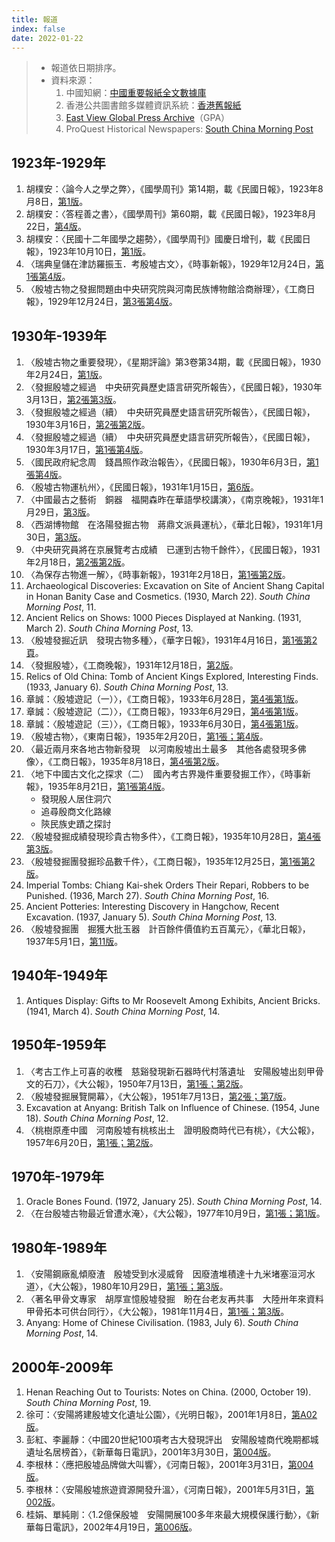 ```yaml
---
title: 報道
index: false
date: 2022-01-22
---
```

> - 報道依日期排序。
> - 資料來源：
>   1. 中國知網：[中國重要報紙全文數據庫](https://kns.cnki.net/kns8?dbcode=CCND)
>   2. 香港公共圖書館多媒體資訊系統：[香港舊報紙](https://mmis.hkpl.gov.hk/web/guest/old-hk-collection?from_menu=Y&dummy=)
>   3. [East View Global Press Archive](https://gpa.eastview.com/)（GPA）
>   4. ProQuest Historical Newspapers: [South China Morning Post](https://www.proquest.com/hnpsouthchinamorningpost/index)
## 1923年-1929年
1. 胡樸安：〈論今人之學之弊〉，《國學周刊》第14期，載《民國日報》，1923年8月8日，[第1版](https://gpa.eastview.com/crl/lqrcn/?a=d&d=mgrg19230808-01.1.13&srpos=5&e=------192-en-25--1--img-txIN-%e6%ae%b7%e5%a2%9f---------)。
2. 胡樸安：〈答程善之書〉，《國學周刊》第60期，載《民國日報》，1923年8月22日，[第4版](https://gpa.eastview.com/crl/lqrcn/?a=d&d=mgrg19230822-01.1.13&srpos=3&e=------192-en-25--1--img-txIN-%e6%ae%b7%e5%a2%9f---------)。
3. 胡樸安：〈民國十二年國學之趨勢〉，《國學周刊》國慶日增刊，載《民國日報》，1923年10月10日，[第1版](https://gpa.eastview.com/crl/lqrcn/?a=d&d=mgrg19231010-01.1.25&srpos=4&e=------192-en-25--1--img-txIN-%e6%ae%b7%e5%a2%9f---------)。
4. 〈瑞典皇儲在津訪羅振玉．考殷墟古文〉，《時事新報》，1929年12月24日，[第1張第4版](https://gpa.eastview.com/crl/lqrcn/?a=d&d=ssxb19261113-01.1.4&srpos=8&e=------192-en-25--1--img-txIN-%e6%ae%b7%e5%a2%9f---------)。
5. 〈殷墟古物之發掘問題由中央研究院與河南民族博物館洽商辦理〉，《工商日報》，1929年12月24日，[第3張第4版](https://mmis.hkpl.gov.hk/coverpage/-/coverpage/view?_coverpage_WAR_mmisportalportlet_hsf=%E6%AE%B7%E5%A2%9F&p_r_p_-1078056564_c=QF757YsWv5%2Bx%2BFRfM7YCs%2F2IzoxPa4PY&_coverpage_WAR_mmisportalportlet_o=0&_coverpage_WAR_mmisportalportlet_actual_q=%28%20verbatim_dc.collection%3A%28%22Old%5C%20HK%5C%20Newspapers%22%29%20%29%20AND+%28%20%28%20allTermsMandatory%3A%28true%29%20OR+all_dc.title%3A%28%E6%AE%B7%E5%A2%9F%29%20OR+all_dc.creator%3A%28%E6%AE%B7%E5%A2%9F%29%20OR+all_dc.contributor%3A%28%E6%AE%B7%E5%A2%9F%29%20OR+all_dc.subject%3A%28%E6%AE%B7%E5%A2%9F%29%20OR+fulltext%3A%28%E6%AE%B7%E5%A2%9F%29%20OR+all_dc.description%3A%28%E6%AE%B7%E5%A2%9F%29%20%29%20%29&_coverpage_WAR_mmisportalportlet_sort_field=dc.publicationdate_bsort&_coverpage_WAR_mmisportalportlet_sort_order=asc)。
## 1930年-1939年
1. 〈殷墟古物之重要發現〉，《星期評論》第3卷第34期，載《民國日報》，1930年2月24日，[第1版](https://gpa.eastview.com/crl/lqrcn/?a=d&d=mgrg19300224-01.1.14&e=-------en-25--1--img-txIN-%e6%ae%b7%e5%a2%9f---------)。
2. 〈發掘殷墟之經過　中央研究員歷史語言研究所報告〉，《民國日報》，1930年3月13日，[第2張第3版](https://gpa.eastview.com/crl/lqrcn/?a=d&d=mgrg19300313-01.1.7&e=-------en-25--1--img-txIN-%e6%ae%b7%e5%a2%9f---------)。
3. 〈發掘殷墟之經過（續）　中央研究員歷史語言研究所報告〉，《民國日報》，1930年3月16日，[第2張第2版](https://gpa.eastview.com/crl/lqrcn/?a=d&d=mgrg19300316-01.1.6&e=-------en-25--1--img-txIN-%e6%ae%b7%e5%a2%9f---------)。
4. 〈發掘殷墟之經過（續）　中央研究員歷史語言研究所報告〉，《民國日報》，1930年3月17日，[第1張第4版](https://gpa.eastview.com/crl/lqrcn/?a=d&d=mgrg19300317-01.1.4&e=-------en-25--1--img-txIN-%e6%ae%b7%e5%a2%9f---------)。
5. 〈國民政府紀念周　錢昌照作政治報告〉，《民國日報》，1930年6月3日，[第1張第4版](https://gpa.eastview.com/crl/lqrcn/?a=d&d=mgrg19300603-01.1.4&e=-------en-25--1--img-txIN-%e6%ae%b7%e5%a2%9f---------)。
6. 〈殷墟古物運杭州〉，《民國日報》，1931年1月15日，[第6版](https://gpa.eastview.com/crl/lqrcn/?a=d&d=hbrb19310115-01.1.6&e=-------en-25--1--img-txIN-%e6%ae%b7%e5%a2%9f---------)。
7. 〈中國最古之藝術　銅器　福開森昨在華語學校講演〉，《南京晚報》，1931年1月29日，[第3版](https://gpa.eastview.com/crl/lqrcn/?a=d&d=njwb19310129-01.1.3&e=-------en-25--1--img-txIN-%e6%ae%b7%e5%a2%9f---------)。
8. 〈西湖博物館　在洛陽發掘古物　蔣鼎文派員運杭〉，《華北日報》，1931年1月30日，[第3版](https://gpa.eastview.com/crl/lqrcn/?a=d&d=hbrb19310130-01.1.6&e=-------en-25--1--img-txIN-%e6%ae%b7%e5%a2%9f---------)。
9. 〈中央研究員將在京展覽考古成績　已運到古物千餘件〉，《民國日報》，1931年2月18日，[第2張第2版](https://gpa.eastview.com/crl/lqrcn/?a=d&d=mgrg19310218-01.1.6&e=-------en-25--1--img-txIN-%e6%ae%b7%e5%a2%9f---------)。
10. 〈為保存古物進一解〉，《時事新報》，1931年2月18日，[第1張第2版](https://gpa.eastview.com/crl/lqrcn/?a=d&d=ssxb19310218-01.1.2&e=-------en-25--1--img-txIN-%e6%ae%b7%e5%a2%9f---------)。
11. Archaeological Discoveries: Excavation on Site of Ancient Shang Capital in Honan Banity Case and Cosmetics. (1930, March 22). *South China Morning Post*, 11.
12. Ancient Relics on Shows: 1000 Pieces Displayed at Nanking. (1931, March 2). *South China Morning Post*, 13.
13. 〈殷墟發掘近訊　發現古物多種〉，《華字日報》，1931年4月16日，[第1張第2頁](https://mmis.hkpl.gov.hk/coverpage/-/coverpage/view?_coverpage_WAR_mmisportalportlet_hsf=%E6%AE%B7%E5%A2%9F&p_r_p_-1078056564_c=QF757YsWv59H%2FuxqfBwEJOkDhTHXdZWQ&_coverpage_WAR_mmisportalportlet_o=1&_coverpage_WAR_mmisportalportlet_actual_q=%28%20verbatim_dc.collection%3A%28%22Old%5C%20HK%5C%20Newspapers%22%29%20%29%20AND+%28%20%28%20allTermsMandatory%3A%28true%29%20OR+all_dc.title%3A%28%E6%AE%B7%E5%A2%9F%29%20OR+all_dc.creator%3A%28%E6%AE%B7%E5%A2%9F%29%20OR+all_dc.contributor%3A%28%E6%AE%B7%E5%A2%9F%29%20OR+all_dc.subject%3A%28%E6%AE%B7%E5%A2%9F%29%20OR+fulltext%3A%28%E6%AE%B7%E5%A2%9F%29%20OR+all_dc.description%3A%28%E6%AE%B7%E5%A2%9F%29%20%29%20%29&_coverpage_WAR_mmisportalportlet_sort_order=asc&_coverpage_WAR_mmisportalportlet_sort_field=dc.publicationdate_bsort)。
14. 〈發掘殷墟〉，《工商晚報》，1931年12月18日，[第2版](https://mmis.hkpl.gov.hk/coverpage/-/coverpage/view?_coverpage_WAR_mmisportalportlet_hsf=%E6%AE%B7%E5%A2%9F&p_r_p_-1078056564_c=QF757YsWv5%2FH7zGe%2FKF%2BFEMWMWwusxLI&_coverpage_WAR_mmisportalportlet_o=2&_coverpage_WAR_mmisportalportlet_actual_q=%28%20verbatim_dc.collection%3A%28%22Old%5C%20HK%5C%20Newspapers%22%29%20%29%20AND+%28%20%28%20allTermsMandatory%3A%28true%29%20OR+all_dc.title%3A%28%E6%AE%B7%E5%A2%9F%29%20OR+all_dc.creator%3A%28%E6%AE%B7%E5%A2%9F%29%20OR+all_dc.contributor%3A%28%E6%AE%B7%E5%A2%9F%29%20OR+all_dc.subject%3A%28%E6%AE%B7%E5%A2%9F%29%20OR+fulltext%3A%28%E6%AE%B7%E5%A2%9F%29%20OR+all_dc.description%3A%28%E6%AE%B7%E5%A2%9F%29%20%29%20%29&_coverpage_WAR_mmisportalportlet_sort_order=asc&_coverpage_WAR_mmisportalportlet_sort_field=dc.publicationdate_bsort)。
15. Relics of Old China: Tomb of Ancient Kings Explored, Interesting Finds. (1933, January 6). *South China Morning Post*, 13.
16. 章誠：〈殷墟遊記（一）〉，《工商日報》，1933年6月28日，[第4張第1版](https://mmis.hkpl.gov.hk/coverpage/-/coverpage/view?_coverpage_WAR_mmisportalportlet_hsf=%E6%AE%B7%E5%A2%9F&p_r_p_-1078056564_c=QF757YsWv5%2BZh7v7hMb5iR9X0O7Mkppm&_coverpage_WAR_mmisportalportlet_o=3&_coverpage_WAR_mmisportalportlet_actual_q=%28%20verbatim_dc.collection%3A%28%22Old%5C%20HK%5C%20Newspapers%22%29%20%29%20AND+%28%20%28%20allTermsMandatory%3A%28true%29%20OR+all_dc.title%3A%28%E6%AE%B7%E5%A2%9F%29%20OR+all_dc.creator%3A%28%E6%AE%B7%E5%A2%9F%29%20OR+all_dc.contributor%3A%28%E6%AE%B7%E5%A2%9F%29%20OR+all_dc.subject%3A%28%E6%AE%B7%E5%A2%9F%29%20OR+fulltext%3A%28%E6%AE%B7%E5%A2%9F%29%20OR+all_dc.description%3A%28%E6%AE%B7%E5%A2%9F%29%20%29%20%29&_coverpage_WAR_mmisportalportlet_sort_order=asc&_coverpage_WAR_mmisportalportlet_sort_field=dc.publicationdate_bsort)。
17. 章誠：〈殷墟遊記（二）〉，《工商日報》，1933年6月29日，[第4張第1版](https://mmis.hkpl.gov.hk/coverpage/-/coverpage/view?_coverpage_WAR_mmisportalportlet_hsf=%E6%AE%B7%E5%A2%9F&p_r_p_-1078056564_c=QF757YsWv5%2BZh7v7hMb5iXAVnPHtoJw1&_coverpage_WAR_mmisportalportlet_o=4&_coverpage_WAR_mmisportalportlet_actual_q=%28%20verbatim_dc.collection%3A%28%22Old%5C%20HK%5C%20Newspapers%22%29%20%29%20AND+%28%20%28%20allTermsMandatory%3A%28true%29%20OR+all_dc.title%3A%28%E6%AE%B7%E5%A2%9F%29%20OR+all_dc.creator%3A%28%E6%AE%B7%E5%A2%9F%29%20OR+all_dc.contributor%3A%28%E6%AE%B7%E5%A2%9F%29%20OR+all_dc.subject%3A%28%E6%AE%B7%E5%A2%9F%29%20OR+fulltext%3A%28%E6%AE%B7%E5%A2%9F%29%20OR+all_dc.description%3A%28%E6%AE%B7%E5%A2%9F%29%20%29%20%29&_coverpage_WAR_mmisportalportlet_sort_order=asc&_coverpage_WAR_mmisportalportlet_sort_field=dc.publicationdate_bsort)。
18. 章誠：〈殷墟遊記（三）〉，《工商日報》，1933年6月30日，[第4張第1版](https://mmis.hkpl.gov.hk/coverpage/-/coverpage/view?_coverpage_WAR_mmisportalportlet_hsf=%E6%AE%B7%E5%A2%9F&p_r_p_-1078056564_c=QF757YsWv5%2BZh7v7hMb5iYxiN2IK012Y&_coverpage_WAR_mmisportalportlet_o=5&_coverpage_WAR_mmisportalportlet_actual_q=%28%20verbatim_dc.collection%3A%28%22Old%5C%20HK%5C%20Newspapers%22%29%20%29%20AND+%28%20%28%20allTermsMandatory%3A%28true%29%20OR+all_dc.title%3A%28%E6%AE%B7%E5%A2%9F%29%20OR+all_dc.creator%3A%28%E6%AE%B7%E5%A2%9F%29%20OR+all_dc.contributor%3A%28%E6%AE%B7%E5%A2%9F%29%20OR+all_dc.subject%3A%28%E6%AE%B7%E5%A2%9F%29%20OR+fulltext%3A%28%E6%AE%B7%E5%A2%9F%29%20OR+all_dc.description%3A%28%E6%AE%B7%E5%A2%9F%29%20%29%20%29&_coverpage_WAR_mmisportalportlet_sort_order=asc&_coverpage_WAR_mmisportalportlet_sort_field=dc.publicationdate_bsort)。
19. 〈殷墟古物〉，《東南日報》，1935年2月20日，[第1張；第4版](https://gpa.eastview.com/crl/lqrcn/?a=d&d=dnrb19350220-01.1.4&e=-------en-25--1--img-txIN-%e6%ae%b7%e5%a2%9f---------)。
20. 〈最近兩月來各地古物新發現　以河南殷墟出土最多　其他各處發現多佛像〉，《工商日報》，1935年8月18日，[第4張第2版](https://mmis.hkpl.gov.hk/coverpage/-/coverpage/view?_coverpage_WAR_mmisportalportlet_hsf=%E6%AE%B7%E5%A2%9F&p_r_p_-1078056564_c=QF757YsWv5%2F6rByrziBvQwpA8ST5afmi&_coverpage_WAR_mmisportalportlet_o=6&_coverpage_WAR_mmisportalportlet_actual_q=%28%20verbatim_dc.collection%3A%28%22Old%5C%20HK%5C%20Newspapers%22%29%20%29%20AND+%28%20%28%20allTermsMandatory%3A%28true%29%20OR+all_dc.title%3A%28%E6%AE%B7%E5%A2%9F%29%20OR+all_dc.creator%3A%28%E6%AE%B7%E5%A2%9F%29%20OR+all_dc.contributor%3A%28%E6%AE%B7%E5%A2%9F%29%20OR+all_dc.subject%3A%28%E6%AE%B7%E5%A2%9F%29%20OR+fulltext%3A%28%E6%AE%B7%E5%A2%9F%29%20OR+all_dc.description%3A%28%E6%AE%B7%E5%A2%9F%29%20%29%20%29&_coverpage_WAR_mmisportalportlet_sort_order=asc&_coverpage_WAR_mmisportalportlet_sort_field=dc.publicationdate_bsort)。
21. 〈地下中國古文化之探求（二）　國內考古界幾件重要發掘工作〉，《時事新報》，1935年8月21日，[第1張第4版](https://gpa.eastview.com/crl/lqrcn/?a=d&d=ssxb19350821-01.1.4&e=-------en-25--1--img-txIN-%e6%ae%b7%e5%a2%9f---------)。
    - 發現殷人居住洞穴
    - 追尋殷商文化路線
    - 陝民族史蹟之探討
22. 〈殷墟發掘成績發現珍貴古物多件〉，《工商日報》，1935年10月28日，[第4張第3版](https://mmis.hkpl.gov.hk/coverpage/-/coverpage/view?_coverpage_WAR_mmisportalportlet_hsf=%E6%AE%B7%E5%A2%9F&p_r_p_-1078056564_c=QF757YsWv5%2F6rByrziBvQ10Z85PT4eOM&_coverpage_WAR_mmisportalportlet_o=7&_coverpage_WAR_mmisportalportlet_actual_q=%28%20verbatim_dc.collection%3A%28%22Old%5C%20HK%5C%20Newspapers%22%29%20%29%20AND+%28%20%28%20allTermsMandatory%3A%28true%29%20OR+all_dc.title%3A%28%E6%AE%B7%E5%A2%9F%29%20OR+all_dc.creator%3A%28%E6%AE%B7%E5%A2%9F%29%20OR+all_dc.contributor%3A%28%E6%AE%B7%E5%A2%9F%29%20OR+all_dc.subject%3A%28%E6%AE%B7%E5%A2%9F%29%20OR+fulltext%3A%28%E6%AE%B7%E5%A2%9F%29%20OR+all_dc.description%3A%28%E6%AE%B7%E5%A2%9F%29%20%29%20%29&_coverpage_WAR_mmisportalportlet_sort_order=asc&_coverpage_WAR_mmisportalportlet_sort_field=dc.publicationdate_bsort)。
23. 〈殷墟發掘團發掘珍品數千件〉，《工商日報》，1935年12月25日，[第1張第2版](https://mmis.hkpl.gov.hk/coverpage/-/coverpage/view?_coverpage_WAR_mmisportalportlet_hsf=%E6%AE%B7%E5%A2%9F&p_r_p_-1078056564_c=QF757YsWv5%2F6rByrziBvQ9u2oQikTu5I&_coverpage_WAR_mmisportalportlet_o=8&_coverpage_WAR_mmisportalportlet_actual_q=%28%20verbatim_dc.collection%3A%28%22Old%5C%20HK%5C%20Newspapers%22%29%20%29%20AND+%28%20%28%20allTermsMandatory%3A%28true%29%20OR+all_dc.title%3A%28%E6%AE%B7%E5%A2%9F%29%20OR+all_dc.creator%3A%28%E6%AE%B7%E5%A2%9F%29%20OR+all_dc.contributor%3A%28%E6%AE%B7%E5%A2%9F%29%20OR+all_dc.subject%3A%28%E6%AE%B7%E5%A2%9F%29%20OR+fulltext%3A%28%E6%AE%B7%E5%A2%9F%29%20OR+all_dc.description%3A%28%E6%AE%B7%E5%A2%9F%29%20%29%20%29&_coverpage_WAR_mmisportalportlet_sort_order=asc&_coverpage_WAR_mmisportalportlet_sort_field=dc.publicationdate_bsort)。
24. Imperial Tombs: Chiang Kai-shek Orders Their Repari, Robbers to be Punished. (1936, March 27). *South China Morning Post*, 16.
25. Ancient Potteries: Interesting Discovery in Hangchow, Recent Excavation. (1937, January 5). *South China Morning Post*, 13.
26. 〈殷墟發掘團　掘獲大批玉器　計百餘件價值約五百萬元〉，《華北日報》，1937年5月1日，[第11版](https://gpa.eastview.com/crl/lqrcn/?a=d&d=hbrb19370501-01.1.11&e=-------en-25--1--img-txIN-%e6%ae%b7%e5%a2%9f---------)。
## 1940年-1949年
1. Antiques Display: Gifts to Mr Roosevelt Among Exhibits, Ancient Bricks. (1941, March 4). *South China Morning Post*, 14.
## 1950年-1959年
1. 〈考古工作上可喜的收穫　慈谿發現新石器時代村落遺址　安陽殷墟出刻甲骨文的石刀〉，《大公報》，1950年7月13日，[第1張；第2版](https://mmis.hkpl.gov.hk/coverpage/-/coverpage/view?_coverpage_WAR_mmisportalportlet_hsf=%E6%AE%B7%E5%A2%9F&p_r_p_-1078056564_c=QF757YsWv59H%2FuxqfBwEJFb%2FdW0LtOX%2B&_coverpage_WAR_mmisportalportlet_o=9&_coverpage_WAR_mmisportalportlet_actual_q=%28%20verbatim_dc.collection%3A%28%22Old%5C%20HK%5C%20Newspapers%22%29%20%29%20AND+%28%20%28%20allTermsMandatory%3A%28true%29%20OR+all_dc.title%3A%28%E6%AE%B7%E5%A2%9F%29%20OR+all_dc.creator%3A%28%E6%AE%B7%E5%A2%9F%29%20OR+all_dc.contributor%3A%28%E6%AE%B7%E5%A2%9F%29%20OR+all_dc.subject%3A%28%E6%AE%B7%E5%A2%9F%29%20OR+fulltext%3A%28%E6%AE%B7%E5%A2%9F%29%20OR+all_dc.description%3A%28%E6%AE%B7%E5%A2%9F%29%20%29%20%29&_coverpage_WAR_mmisportalportlet_sort_order=asc&_coverpage_WAR_mmisportalportlet_sort_field=dc.publicationdate_bsort)。
2. 〈殷墟發掘展覽開幕〉，《大公報》，1951年7月13日，[第2張；第7版](https://mmis.hkpl.gov.hk/coverpage/-/coverpage/view?_coverpage_WAR_mmisportalportlet_hsf=%E6%AE%B7%E5%A2%9F&p_r_p_-1078056564_c=QF757YsWv59H%2FuxqfBwEJCjKGPXKuBtI&_coverpage_WAR_mmisportalportlet_o=10&_coverpage_WAR_mmisportalportlet_actual_q=%28%20verbatim_dc.collection%3A%28%22Old%5C%20HK%5C%20Newspapers%22%29%20%29%20AND+%28%20%28%20allTermsMandatory%3A%28true%29%20OR+all_dc.title%3A%28%E6%AE%B7%E5%A2%9F%29%20OR+all_dc.creator%3A%28%E6%AE%B7%E5%A2%9F%29%20OR+all_dc.contributor%3A%28%E6%AE%B7%E5%A2%9F%29%20OR+all_dc.subject%3A%28%E6%AE%B7%E5%A2%9F%29%20OR+fulltext%3A%28%E6%AE%B7%E5%A2%9F%29%20OR+all_dc.description%3A%28%E6%AE%B7%E5%A2%9F%29%20%29%20%29&_coverpage_WAR_mmisportalportlet_sort_order=asc&_coverpage_WAR_mmisportalportlet_sort_field=dc.publicationdate_bsort)。
3. Excavation at Anyang: British Talk on Influence of Chinese. (1954, June 18). *South China Morning Post*, 12.
4. 〈桃樹原產中國　河南殷墟有桃核出土　證明殷商時代已有桃〉，《大公報》，1957年6月20日，[第1張；第2版](https://mmis.hkpl.gov.hk/coverpage/-/coverpage/view?_coverpage_WAR_mmisportalportlet_hsf=%E6%AE%B7%E5%A2%9F&p_r_p_-1078056564_c=QF757YsWv59H%2FuxqfBwEJLfK8Awypqyr&_coverpage_WAR_mmisportalportlet_o=14&_coverpage_WAR_mmisportalportlet_actual_q=%28%20verbatim_dc.collection%3A%28%22Old%5C%20HK%5C%20Newspapers%22%29%20%29%20AND+%28%20%28%20allTermsMandatory%3A%28true%29%20OR+all_dc.title%3A%28%E6%AE%B7%E5%A2%9F%29%20OR+all_dc.creator%3A%28%E6%AE%B7%E5%A2%9F%29%20OR+all_dc.contributor%3A%28%E6%AE%B7%E5%A2%9F%29%20OR+all_dc.subject%3A%28%E6%AE%B7%E5%A2%9F%29%20OR+fulltext%3A%28%E6%AE%B7%E5%A2%9F%29%20OR+all_dc.description%3A%28%E6%AE%B7%E5%A2%9F%29%20%29%20%29&_coverpage_WAR_mmisportalportlet_sort_order=asc&_coverpage_WAR_mmisportalportlet_sort_field=dc.publicationdate_bsort)。
## 1970年-1979年
1. Oracle Bones Found. (1972, January 25). *South China Morning Post*, 14.
2. 〈在台殷墟古物最近曾遭水淹〉，《大公報》，1977年10月9日，[第1張；第1版](https://mmis.hkpl.gov.hk/coverpage/-/coverpage/view?_coverpage_WAR_mmisportalportlet_hsf=%E6%AE%B7%E5%A2%9F&p_r_p_-1078056564_c=QF757YsWv59H%2FuxqfBwEJM29AU5neIAP&_coverpage_WAR_mmisportalportlet_o=15&_coverpage_WAR_mmisportalportlet_actual_q=%28%20verbatim_dc.collection%3A%28%22Old%5C%20HK%5C%20Newspapers%22%29%20%29%20AND+%28%20%28%20allTermsMandatory%3A%28true%29%20OR+all_dc.title%3A%28%E6%AE%B7%E5%A2%9F%29%20OR+all_dc.creator%3A%28%E6%AE%B7%E5%A2%9F%29%20OR+all_dc.contributor%3A%28%E6%AE%B7%E5%A2%9F%29%20OR+all_dc.subject%3A%28%E6%AE%B7%E5%A2%9F%29%20OR+fulltext%3A%28%E6%AE%B7%E5%A2%9F%29%20OR+all_dc.description%3A%28%E6%AE%B7%E5%A2%9F%29%20%29%20%29&_coverpage_WAR_mmisportalportlet_sort_order=asc&_coverpage_WAR_mmisportalportlet_sort_field=dc.publicationdate_bsort)。
## 1980年-1989年
1. 〈安陽鋼廠亂傾廢渣　殷墟受到水浸威脅　因廢渣堆積達十九米堵塞洹河水道〉，《大公報》，1980年10月29日，[第1張；第3版](https://mmis.hkpl.gov.hk/coverpage/-/coverpage/view?_coverpage_WAR_mmisportalportlet_hsf=%E6%AE%B7%E5%A2%9F&p_r_p_-1078056564_c=QF757YsWv59H%2FuxqfBwEJJsHtXrcg2Am&_coverpage_WAR_mmisportalportlet_o=16&_coverpage_WAR_mmisportalportlet_actual_q=%28%20verbatim_dc.collection%3A%28%22Old%5C%20HK%5C%20Newspapers%22%29%20%29%20AND+%28%20%28%20allTermsMandatory%3A%28true%29%20OR+all_dc.title%3A%28%E6%AE%B7%E5%A2%9F%29%20OR+all_dc.creator%3A%28%E6%AE%B7%E5%A2%9F%29%20OR+all_dc.contributor%3A%28%E6%AE%B7%E5%A2%9F%29%20OR+all_dc.subject%3A%28%E6%AE%B7%E5%A2%9F%29%20OR+fulltext%3A%28%E6%AE%B7%E5%A2%9F%29%20OR+all_dc.description%3A%28%E6%AE%B7%E5%A2%9F%29%20%29%20%29&_coverpage_WAR_mmisportalportlet_sort_order=asc&_coverpage_WAR_mmisportalportlet_sort_field=dc.publicationdate_bsort)。
2. 〈著名甲骨文專家　胡厚宣憶殷墟發掘　盼在台老友再共事　大陸卅年來資料甲骨拓本可供台同行〉，《大公報》，1981年11月4日，[第1張；第3版](https://mmis.hkpl.gov.hk/coverpage/-/coverpage/view?_coverpage_WAR_mmisportalportlet_hsf=%E6%AE%B7%E5%A2%9F&p_r_p_-1078056564_c=QF757YsWv59H%2FuxqfBwEJNLo68tf%2FOSJ&_coverpage_WAR_mmisportalportlet_o=17&_coverpage_WAR_mmisportalportlet_actual_q=%28%20verbatim_dc.collection%3A%28%22Old%5C%20HK%5C%20Newspapers%22%29%20%29%20AND+%28%20%28%20allTermsMandatory%3A%28true%29%20OR+all_dc.title%3A%28%E6%AE%B7%E5%A2%9F%29%20OR+all_dc.creator%3A%28%E6%AE%B7%E5%A2%9F%29%20OR+all_dc.contributor%3A%28%E6%AE%B7%E5%A2%9F%29%20OR+all_dc.subject%3A%28%E6%AE%B7%E5%A2%9F%29%20OR+fulltext%3A%28%E6%AE%B7%E5%A2%9F%29%20OR+all_dc.description%3A%28%E6%AE%B7%E5%A2%9F%29%20%29%20%29&_coverpage_WAR_mmisportalportlet_sort_order=asc&_coverpage_WAR_mmisportalportlet_sort_field=dc.publicationdate_bsort)。
3. Anyang: Home of Chinese Civilisation. (1983, July 6). *South China Morning Post*, 14.
## 2000年-2009年
1. Henan Reaching Out to Tourists: Notes on China. (2000, October 19). *South China Morning Post*, 19.
2. 徐可：〈安陽將建殷墟文化遺址公園〉，《光明日報》，2001年1月8日，[第A02版](https://kns.cnki.net/kcms/detail/detail.aspx?dbcode=CCND&dbname=CCND0005&filename=GMRB20010108A024&uniplatform=NZKPT&v=kcudLbvhLrtFoW_6clTWgDkSmw8NhiiQ-vl5AWsjCDLimk-dKZElot1tHYXvZqkrepNKq4lqfDw%3d)。
3. 彭紅、李麗靜：〈中國20世紀100項考古大發現評出　安陽殷墟商代晚期都城遺址名居榜首〉，《新華每日電訊》，2001年3月30日，[第004版](https://kns.cnki.net/kcms/detail/detail.aspx?dbcode=CCND&dbname=CCND0005&filename=XHMR200103300044&uniplatform=NZKPT&v=phEEj6sLi-vqG6H3p_29rD2KYUEkMpY0AFlFcgvHozGRkdlj5taSUTKi0uBV2mXzdnkeUlnHx9A%3d)。
4. 李根林：〈應把殷墟品牌做大叫響〉，《河南日報》，2001年3月31日，[第004版](https://kns.cnki.net/kcms/detail/detail.aspx?dbcode=CCND&dbname=CCND0005&filename=HNRB200103310021&uniplatform=NZKPT&v=G-rmovHV79ncAws33j6csKlTsRJqnEZvOIb7UPzX4dSlpmt8gOoQg_cZCux9jI0kYAZ979Cn_f8%3d)。
5. 李根林：〈安陽殷墟旅遊資源開發升溫〉，《河南日報》，2001年5月31日，[第002版](https://kns.cnki.net/kcms/detail/detail.aspx?dbcode=CCND&dbname=CCND0005&filename=HNRB200105310022&uniplatform=NZKPT&v=G-rmovHV79m78cN7Fofnyuc_4CW-XPBHh7fr-czWCUT9xoQ4y01CYvakw2He0qu5s4CPNeZxlNY%3d)。
6. 桂娟、單純剛：〈1.2億保殷墟　安陽開展100多年來最大規模保護行動〉，《新華每日電訊》，2002年4月19日，[第006版](https://kns.cnki.net/kcms/detail/detail.aspx?dbcode=CCND&dbname=CCNDHIS&filename=XHMR200204190062&uniplatform=NZKPT&v=obSktQHpX7cy8D9YNxh2InfS_XdqwXiqr7_ozuhFdG296M76WAstCjX88w0e8JKGrSWdiNQZoR0%3d)。
